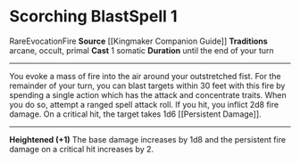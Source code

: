 ﻿---
actions: '[one-action]'
area: null
bloodline: null
component:
- Somatic
cost: null
deity: null
domain: null
duration: until the end of your turn
element: Fire
heighten: '+1'
heighten_level: 1, 2, 3, 4, 5, 6, 7, 8, 9, 10
id: '1237'
lesson: null
level: '1'
mystery: null
name: Scorching Blast
patron_theme: null
range: null
rarity: Rare
requirement: null
saving_throw: null
school: Evocation
source: '[[DATABASE/source/Kingmaker Companion Guide|Kingmaker Companion Guide]]'
target: null
tradition:
- Arcane
- Occult
- Primal
trait:
- '[[DATABASE/trait/Evocation|Evocation]]'
- '[[DATABASE/trait/Fire|Fire]]'
- '[[DATABASE/trait/Rare|Rare]]'
trigger: null
type: Spell

---
# Scorching Blast<span class="item-type">Spell 1</span>

<span class="trait-rare item-trait">Rare</span><span class="item-trait">Evocation</span><span class="item-trait">Fire</span>
**Source** [[Kingmaker Companion Guide]]
**Traditions** arcane, occult, primal
**Cast** <span class="action-icon">1</span> somatic
**Duration** until the end of your turn

---
You evoke a mass of fire into the air around your outstretched fist. For the remainder of your turn, you can blast targets within 30 feet with this fire by spending a single action which has the attack and concentrate traits. When you do so, attempt a ranged spell attack roll. If you hit, you inflict 2d8 fire damage. On a critical hit, the target takes 1d6 [[Persistent Damage]].

---
**Heightened (+1)** The base damage increases by 1d8 and the persistent fire damage on a critical hit increases by 2.